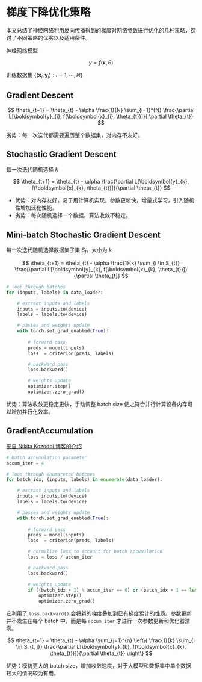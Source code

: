 # 梯度下降优化策略

本文总结了神经网络利用反向传播得到的梯度对网络参数进行优化的几种策略，探讨了不同策略的优劣以及适用条件。

神经网络模型

$$
y = f(\boldsymbol{x}, \theta)
$$

训练数据集 $\left\{ (\boldsymbol{x}_{i}, \boldsymbol{y}_{i}): i = 1, \cdots, N \right\}$

## Gradient Descent

$$
\theta_{t+1} = \theta_{t} - \alpha \frac{1}{N} \sum_{i=1}^{N} \frac{\partial L[\boldsymbol{y}_{i}, f(\boldsymbol{x}_{i}, \theta_{t})]}{ \partial \theta_{t}}
$$

劣势：每一次迭代都需要遍历整个数据集，对内存不友好。

## Stochastic Gradient Descent

每一次迭代随机选择 $k$

$$
\theta_{t+1} = \theta_{t} - \alpha \frac{\partial L[\boldsymbol{y}_{k}, f(\boldsymbol{x}_{k}, \theta_{t})]}{\partial \theta_{t}}
$$

- 优势：对内存友好，易于用计算机实现，参数更新快，增量式学习，引入随机性增加泛化性能。
- 劣势：每次随机选择一个数据，算法收敛不稳定。

## Mini-batch Stochastic Gradient Descent

每一次迭代随机选择数据集子集 $S_{t}$，大小为 $k$

$$
\theta_{t+1} = \theta_{t} - \alpha \frac{1}{k} \sum_{i \in S_{t}} \frac{\partial L[\boldsymbol{y}_{k}, f(\boldsymbol{x}_{k}, \theta_{t})]}{\partial \theta_{t}}
$$

```python
# loop through batches
for (inputs, labels) in data_loader:

    # extract inputs and labels
    inputs = inputs.to(device)
    labels = labels.to(device)

    # passes and weights update
    with torch.set_grad_enabled(True):
        
        # forward pass 
        preds = model(inputs)
        loss  = criterion(preds, labels)

        # backward pass
        loss.backward() 

        # weights update
        optimizer.step()
        optimizer.zero_grad()
```

优势：算法收敛更稳定更快，手动调整 batch size 使之符合并行计算设备内存可以增加并行化效率。

## GradientAccumulation

[来自 Nikita Kozodoi 博客的介绍](https://kozodoi.me/blog/20210219/gradient-accumulation)

```python
# batch accumulation parameter
accum_iter = 4  

# loop through enumaretad batches
for batch_idx, (inputs, labels) in enumerate(data_loader):

    # extract inputs and labels
    inputs = inputs.to(device)
    labels = labels.to(device)

    # passes and weights update
    with torch.set_grad_enabled(True):
        
        # forward pass 
        preds = model(inputs)
        loss  = criterion(preds, labels)

        # normalize loss to account for batch accumulation
        loss = loss / accum_iter 

        # backward pass
        loss.backward()

        # weights update
        if ((batch_idx + 1) % accum_iter == 0) or (batch_idx + 1 == len(data_loader)):
            optimizer.step()
            optimizer.zero_grad()
```

它利用了 ``loss.backward()`` 会将新的梯度叠加到已有梯度累计的性质。参数更新并不发生在每个 batch 中，而是每 ``accum_iter`` 才进行一次参数更新和优化器清零。

$$
\theta_{t+1} = \theta_{t} - \alpha \sum_{j=1}^{n} \left\{ \frac{1}{k} \sum_{i \in S_{t, j}} \frac{\partial L[\boldsymbol{y}_{k}, f(\boldsymbol{x}_{k}, \theta_{t})]}{\partial \theta_{t}} \right\}
$$

优势：模仿更大的 batch size，增加收敛速度，对于大模型和数据集中单个数据较大的情况较为有用。
